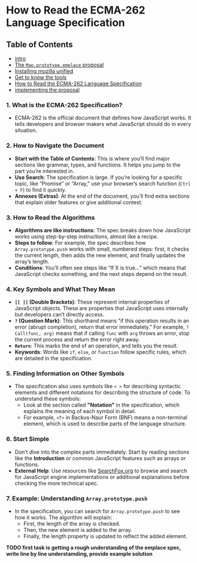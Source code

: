 # How to Read the ECMA-262 Language Specification

## Table of Contents
- [intro](README.md)
- [The `Map.prototype.emplace` proposal](tutorial/initial-proposal.md)
- [Installing mozilla unified](tutorial/installing-mozilla-unified.md)
- [Get to know the tools](tutorial/tools.md)
- [How to Read the ECMA-262 Language Specification](tutorial/reading-Ecma262-specs.md)
- [implementing the proposal](tutorial/implementation.md)

### 1. What is the ECMA-262 Specification?
- ECMA-262 is the official document that defines how JavaScript works. It tells developers and browser makers what JavaScript should do in every situation.

### 2. How to Navigate the Document
- **Start with the Table of Contents**: This is where you’ll find major sections like grammar, types, and functions. It helps you jump to the part you’re interested in.
- **Use Search**: The specification is large. If you’re looking for a specific topic, like “Promise” or “Array,” use your browser’s search function (`Ctrl + F`) to find it quickly. 
- **Annexes (Extras)**: At the end of the document, you’ll find extra sections that explain older features or give additional context.

### 3. How to Read the Algorithms
- **Algorithms are like instructions**: The spec breaks down how JavaScript works using step-by-step instructions, almost like a recipe.
- **Steps to follow**: For example, the spec describes how `Array.prototype.push` works with small, numbered steps: first, it checks the current length, then adds the new element, and finally updates the array’s length.
- **Conditions**: You’ll often see steps like “If X is true...” which means that JavaScript checks something, and the next steps depend on the result.

### 4. Key Symbols and What They Mean
- **`[[ ]]` (Double Brackets)**: These represent internal properties of JavaScript objects. These are properties that JavaScript uses internally but developers can’t directly access.
- **`?` (Question Mark)**: This shorthand means "if this operation results in an error (abrupt completion), return that error immediately." For example, `? Call(func, arg)` means that if calling `func` with `arg` throws an error, stop the current process and return the error right away.
- **`Return`**: This marks the end of an operation, and tells you the result.
- **Keywords**: Words like `if`, `else`, or `function` follow specific rules, which are detailed in the specification.

### 5. Finding Information on Other Symbols
- The specification also uses symbols like `< >` for describing syntactic elements and different notations for describing the structure of code. To understand these symbols:
    - Look at the section called **"Notation"** in the specification, which explains the meaning of each symbol in detail.
    - For example, `<T>` in Backus-Naur Form (BNF) means a non-terminal element, which is used to describe parts of the language structure.
    
### 6. Start Simple
- Don’t dive into the complex parts immediately. Start by reading sections like the **Introduction** or common JavaScript features such as arrays or functions.
- **External Help**: Use resources like [SearchFox.org](https://searchfox.org/) to browse and search for JavaScript engine implementations or additional explanations before checking the more technical spec. 

### 7. Example: Understanding `Array.prototype.push`
- In the specification, you can search for `Array.prototype.push` to see how it works. The algorithm will explain:
    - First, the length of the array is checked.
    - Then, the new element is added to the array.
    - Finally, the length property is updated to reflect the added element.

**TODO first task is getting a rough understanding of the emplace spec, write line by line understamding, provide example solution**